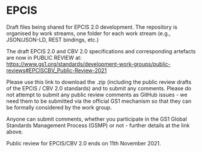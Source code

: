 # EPCIS
Draft files being shared for EPCIS 2.0 development. The repository is organised by work streams, one folder for each work stream (e.g., JSON/JSON-LD, REST bindings, etc.)

The draft EPCIS 2.0 and CBV 2.0 specifications and corresponding artefacts are now in PUBLIC REVIEW at:
https://www.gs1.org/standards/development-work-groups/public-reviews#EPCISCBV_Public-Review-2021

Please use this link to download the .zip (including the public review drafts of the EPCIS / CBV 2.0 standards) and to submit any comments.
Please do not attempt to submit any public review comments as GitHub issues - we need them to be submitted via the official GS1 mechanism so that they can be formally considered by the work group.  

Anyone can submit comments, whether you participate in the GS1 Global Standards Management Process (GSMP) or not - further details at the link above.

Public review for EPCIS/CBV 2.0 ends on 11th November 2021.
